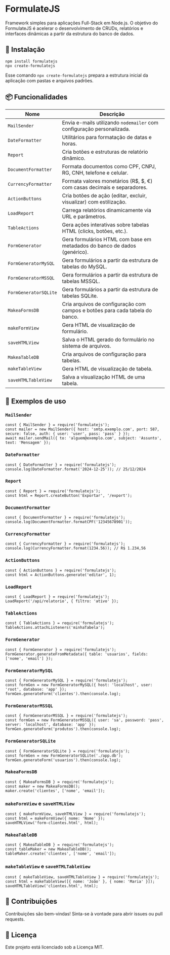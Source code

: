 FormulateJS
===========

Framework simples para aplicações Full-Stack em Node.js. O objetivo do FormulateJS é acelerar o desenvolvimento de CRUDs, relatórios e interfaces dinâmicas a partir da estrutura do banco de dados.

🚀 Instalação
-------------

```
npm install formulatejs
npx create-formulatejs
```

Esse comando `npx create-formulatejs` prepara a estrutura inicial da aplicação com pastas e arquivos padrões.

📦 Funcionalidades
------------------

| Nome                  | Descrição                                                                                   |
|-----------------------|---------------------------------------------------------------------------------------------|
| `MailSender`          | Envia e-mails utilizando `nodemailer` com configuração personalizada.                       |
| `DateFormatter`       | Utilitários para formatação de datas e horas.                                               |
| `Report`              | Cria botões e estruturas de relatório dinâmico.                                             |
| `DocumentFormatter`   | Formata documentos como CPF, CNPJ, RG, CNH, telefone e celular.                             |
| `CurrencyFormatter`   | Formata valores monetários (R\$, \$, €) com casas decimais e separadores.                   |
| `ActionButtons`       | Cria botões de ação (editar, excluir, visualizar) com estilização.                          |
| `LoadReport`          | Carrega relatórios dinamicamente via URL e parâmetros.                                      |
| `TableActions`        | Gera ações interativas sobre tabelas HTML (clicks, botões, etc.).                           |
| `FormGenerator`       | Gera formulários HTML com base em metadados do banco de dados (genérico).                   |
| `FormGeneratorMySQL`  | Gera formulários a partir da estrutura de tabelas do MySQL.                                 |
| `FormGeneratorMSSQL`  | Gera formulários a partir da estrutura de tabelas MSSQL.                                    |
| `FormGeneratorSQLite` | Gera formulários a partir da estrutura de tabelas SQLite.                                   |
| `MakeaFormsDB`        | Cria arquivos de configuração com campos e botões para cada tabela do banco.               |
| `makeFormView`        | Gera HTML de visualização de formulário.                                                    |
| `saveHTMLView`        | Salva o HTML gerado do formulário no sistema de arquivos.                                   |
| `MakeaTableDB`        | Cria arquivos de configuração para tabelas.                                                 |
| `makeTableView`       | Gera HTML de visualização de tabela.                                                        |
| `saveHTMLTableView`   | Salva a visualização HTML de uma tabela.                                                    |


📁 Exemplos de uso
------------------

### `MailSender`

```
const { MailSender } = require('formulatejs');
const mailer = new MailSender({ host: 'smtp.exemplo.com', port: 587, secure: false, auth: { user: 'user', pass: 'pass' } });
await mailer.sendMail({ to: 'alguem@exemplo.com', subject: 'Assunto', text: 'Mensagem' });
```

### `DateFormatter`

```
const { DateFormatter } = require('formulatejs');
console.log(DateFormatter.format('2024-12-25')); // 25/12/2024
```

### `Report`

```
const { Report } = require('formulatejs');
const html = Report.createButton('Exportar', '/export');
```

### `DocumentFormatter`

```
const { DocumentFormatter } = require('formulatejs');
console.log(DocumentFormatter.formatCPF('12345678901'));
```

### `CurrencyFormatter`

```
const { CurrencyFormatter } = require('formulatejs');
console.log(CurrencyFormatter.format(1234.56)); // R$ 1.234,56
```

### `ActionButtons`

```
const { ActionButtons } = require('formulatejs');
const html = ActionButtons.generate('editar', 1);
```

### `LoadReport`

```
const { LoadReport } = require('formulatejs');
LoadReport('/api/relatorio', { filtro: 'ativo' });
```

### `TableActions`

```
const { TableActions } = require('formulatejs');
TableActions.attachListeners('minhaTabela');
```

### `FormGenerator`

```
const { FormGenerator } = require('formulatejs');
FormGenerator.generateFromMetadata({ table: 'usuarios', fields: ['nome', 'email'] });
```

### `FormGeneratorMySQL`

```
const { FormGeneratorMySQL } = require('formulatejs');
const formGen = new FormGeneratorMySQL({ host: 'localhost', user: 'root', database: 'app' });
formGen.generateForm('clientes').then(console.log);
```

### `FormGeneratorMSSQL`

```
const { FormGeneratorMSSQL } = require('formulatejs');
const formGen = new FormGeneratorMSSQL({ user: 'sa', password: 'pass', server: 'localhost', database: 'app' });
formGen.generateForm('produtos').then(console.log);
```

### `FormGeneratorSQLite`

```
const { FormGeneratorSQLite } = require('formulatejs');
const formGen = new FormGeneratorSQLite('./app.db');
formGen.generateForm('usuarios').then(console.log);
```

### `MakeaFormsDB`

```
const { MakeaFormsDB } = require('formulatejs');
const maker = new MakeaFormsDB();
maker.create('clientes', ['nome', 'email']);
```

### `makeFormView` e `saveHTMLView`

```
const { makeFormView, saveHTMLView } = require('formulatejs');
const html = makeFormView({ nome: 'Nome' });
saveHTMLView('form-clientes.html', html);
```

### `MakeaTableDB`

```
const { MakeaTableDB } = require('formulatejs');
const tableMaker = new MakeaTableDB();
tableMaker.create('clientes', ['nome', 'email']);
```

### `makeTableView` e `saveHTMLTableView`

```
const { makeTableView, saveHTMLTableView } = require('formulatejs');
const html = makeTableView([{ nome: 'João' }, { nome: 'Maria' }]);
saveHTMLTableView('clientes.html', html);
```

🤝 Contribuições
----------------

Contribuições são bem-vindas! Sinta-se à vontade para abrir issues ou pull requests.

📄 Licença
----------

Este projeto está licenciado sob a Licença MIT.
